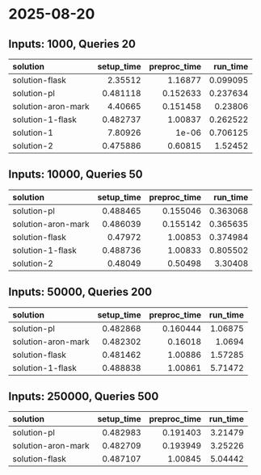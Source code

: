 # 2025-08-20

## Inputs: 1000, Queries 20

| solution           |   setup_time |   preproc_time |   run_time |
|:-------------------|-------------:|---------------:|-----------:|
| solution-flask     |     2.35512  |       1.16877  |   0.099095 |
| solution-pl        |     0.481118 |       0.152633 |   0.237634 |
| solution-aron-mark |     4.40665  |       0.151458 |   0.23806  |
| solution-1-flask   |     0.482737 |       1.00837  |   0.262522 |
| solution-1         |     7.80926  |       1e-06    |   0.706125 |
| solution-2         |     0.475886 |       0.60815  |   1.52452  |

## Inputs: 10000, Queries 50

| solution           |   setup_time |   preproc_time |   run_time |
|:-------------------|-------------:|---------------:|-----------:|
| solution-pl        |     0.488465 |       0.155046 |   0.363068 |
| solution-aron-mark |     0.486039 |       0.155142 |   0.365635 |
| solution-flask     |     0.47972  |       1.00853  |   0.374984 |
| solution-1-flask   |     0.488736 |       1.00833  |   0.805502 |
| solution-2         |     0.48049  |       0.50498  |   3.30408  |

## Inputs: 50000, Queries 200

| solution           |   setup_time |   preproc_time |   run_time |
|:-------------------|-------------:|---------------:|-----------:|
| solution-pl        |     0.482868 |       0.160444 |    1.06875 |
| solution-aron-mark |     0.482302 |       0.16018  |    1.0694  |
| solution-flask     |     0.481462 |       1.00886  |    1.57285 |
| solution-1-flask   |     0.488838 |       1.00861  |    5.71472 |

## Inputs: 250000, Queries 500

| solution           |   setup_time |   preproc_time |   run_time |
|:-------------------|-------------:|---------------:|-----------:|
| solution-pl        |     0.482983 |       0.191403 |    3.21479 |
| solution-aron-mark |     0.482709 |       0.193949 |    3.25226 |
| solution-flask     |     0.487107 |       1.00845  |    5.04442 |